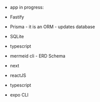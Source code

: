- app in progress:

- Fastify
- Prisma - it is an ORM - updates database 
- SQLite
- typescript
- mermeid cli - ERD Schema
- next
- reactJS
- typescript
- expo CLI
